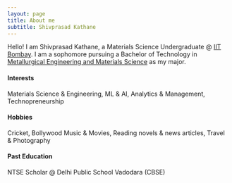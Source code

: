 ```yaml
---
layout: page
title: About me
subtitle: Shivprasad Kathane
---
```


Hello! I am Shivprasad Kathane, a Materials Science Undergraduate @ [IIT Bombay](http://www.iitb.ac.in). I am a sophomore pursuing a Bachelor of Technology in [Metallurgical Engineering and Materials Science](http://www.iitb.ac.in/mems/en) as my major.

#### Interests
Materials Science & Engineering, ML & AI, Analytics & Management, Technopreneurship

#### Hobbies
Cricket, Bollywood Music & Movies, Reading novels & news articles, Travel & Photography

#### Past Education
NTSE Scholar @ Delhi Public School Vadodara (CBSE)
